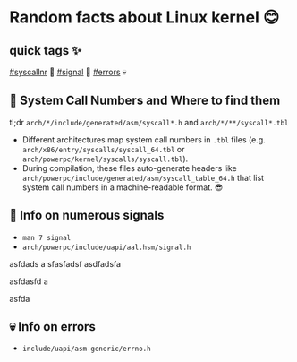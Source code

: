 # Random facts about Linux kernel 😊

## quick tags ✨
[#syscallnr](#-system-call-numbers-and-where-to-find-them) 🚀
[#signal](#-info-on-numerous-signals) 📶
[#errors](#-info-on-errors) 💀

## 🔢 System Call Numbers and Where to find them
tl;dr `arch/*/include/generated/asm/syscall*.h` and `arch/*/**/syscall*.tbl`
- Different architectures map system call numbers in `.tbl` files (e.g. `arch/x86/entry/syscalls/syscall_64.tbl` or `arch/powerpc/kernel/syscalls/syscall.tbl`).
- During compilation, these files auto-generate headers like `arch/powerpc/include/generated/asm/syscall_table_64.h` that list system call numbers in a machine-readable format. 😎

## 📶 Info on numerous signals
- `man 7 signal`
- `arch/powerpc/include/uapi/aal.hsm/signal.h`





asfdads
a
sfasfadsf
asdfadsfa



asfdasfd
a


asfda

## 💀 Info on errors
- `include/uapi/asm-generic/errno.h`
